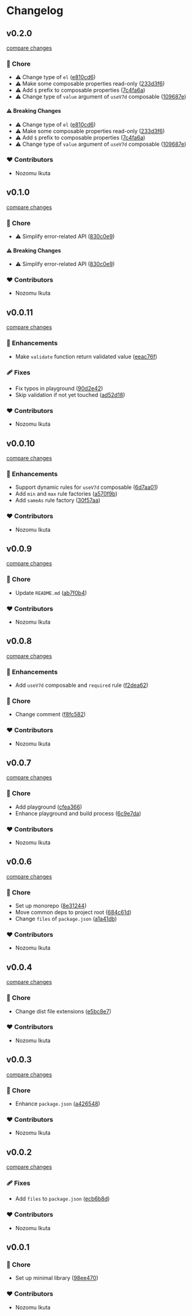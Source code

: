 # Changelog


## v0.2.0

[compare changes](https://github.com/NozomuIkuta/vue-v8n/compare/v0.1.0...v0.2.0)

### 🏡 Chore

- ⚠️  Change type of `el` ([e810cd6](https://github.com/NozomuIkuta/vue-v8n/commit/e810cd6))
- ⚠️  Make some composable properties read-only ([233d3f6](https://github.com/NozomuIkuta/vue-v8n/commit/233d3f6))
- ⚠️  Add `$` prefix to composable properties ([7c4fa6a](https://github.com/NozomuIkuta/vue-v8n/commit/7c4fa6a))
- ⚠️  Change type of `value` argument of `useV7d` composable ([109687e](https://github.com/NozomuIkuta/vue-v8n/commit/109687e))

#### ⚠️ Breaking Changes

- ⚠️  Change type of `el` ([e810cd6](https://github.com/NozomuIkuta/vue-v8n/commit/e810cd6))
- ⚠️  Make some composable properties read-only ([233d3f6](https://github.com/NozomuIkuta/vue-v8n/commit/233d3f6))
- ⚠️  Add `$` prefix to composable properties ([7c4fa6a](https://github.com/NozomuIkuta/vue-v8n/commit/7c4fa6a))
- ⚠️  Change type of `value` argument of `useV7d` composable ([109687e](https://github.com/NozomuIkuta/vue-v8n/commit/109687e))

### ❤️ Contributors

- Nozomu Ikuta

## v0.1.0

[compare changes](https://github.com/NozomuIkuta/vue-v8n/compare/v0.0.11...v0.1.0)

### 🏡 Chore

- ⚠️  Simplify error-related API ([830c0e9](https://github.com/NozomuIkuta/vue-v8n/commit/830c0e9))

#### ⚠️ Breaking Changes

- ⚠️  Simplify error-related API ([830c0e9](https://github.com/NozomuIkuta/vue-v8n/commit/830c0e9))

### ❤️ Contributors

- Nozomu Ikuta

## v0.0.11

[compare changes](https://github.com/NozomuIkuta/vue-v8n/compare/v0.0.10...v0.0.11)

### 🚀 Enhancements

- Make `validate` function return validated value ([eeac76f](https://github.com/NozomuIkuta/vue-v8n/commit/eeac76f))

### 🩹 Fixes

- Fix typos in playground ([90d2e42](https://github.com/NozomuIkuta/vue-v8n/commit/90d2e42))
- Skip validation if not yet touched ([ad52d18](https://github.com/NozomuIkuta/vue-v8n/commit/ad52d18))

### ❤️ Contributors

- Nozomu Ikuta

## v0.0.10

[compare changes](https://github.com/NozomuIkuta/vue-v8n/compare/v0.0.9...v0.0.10)

### 🚀 Enhancements

- Support dynamic rules for `useV7d` composable ([6d7aa01](https://github.com/NozomuIkuta/vue-v8n/commit/6d7aa01))
- Add `min` and `max` rule factories ([a570f9b](https://github.com/NozomuIkuta/vue-v8n/commit/a570f9b))
- Add `sameAs` rule factory ([30f57aa](https://github.com/NozomuIkuta/vue-v8n/commit/30f57aa))

### ❤️ Contributors

- Nozomu Ikuta

## v0.0.9

[compare changes](https://github.com/NozomuIkuta/vue-v8n/compare/v0.0.8...v0.0.9)

### 🏡 Chore

- Update `README.md` ([ab7f0b4](https://github.com/NozomuIkuta/vue-v8n/commit/ab7f0b4))

### ❤️ Contributors

- Nozomu Ikuta

## v0.0.8

[compare changes](https://github.com/NozomuIkuta/vue-v8n/compare/v0.0.7...v0.0.8)

### 🚀 Enhancements

- Add `useV7d` composable and `required` rule ([f2dea62](https://github.com/NozomuIkuta/vue-v8n/commit/f2dea62))

### 🏡 Chore

- Change comment ([f8fc582](https://github.com/NozomuIkuta/vue-v8n/commit/f8fc582))

### ❤️ Contributors

- Nozomu Ikuta

## v0.0.7

[compare changes](https://github.com/NozomuIkuta/vue-v8n/compare/v0.0.6...v0.0.7)

### 🏡 Chore

- Add playground ([cfea366](https://github.com/NozomuIkuta/vue-v8n/commit/cfea366))
- Enhance playground and build process ([6c9e7da](https://github.com/NozomuIkuta/vue-v8n/commit/6c9e7da))

### ❤️ Contributors

- Nozomu Ikuta

## v0.0.6

[compare changes](https://github.com/NozomuIkuta/vue-v8n/compare/v0.0.4...v0.0.6)

### 🏡 Chore

- Set up monorepo ([8e31244](https://github.com/NozomuIkuta/vue-v8n/commit/8e31244))
- Move common deps to project root ([684c61d](https://github.com/NozomuIkuta/vue-v8n/commit/684c61d))
- Change `files` of `package.json` ([a1a41db](https://github.com/NozomuIkuta/vue-v8n/commit/a1a41db))

### ❤️ Contributors

- Nozomu Ikuta

## v0.0.4

[compare changes](https://github.com/NozomuIkuta/vue-v8n/compare/v0.0.3...v0.0.4)

### 🏡 Chore

- Change dist file extensions ([e5bc8e7](https://github.com/NozomuIkuta/vue-v8n/commit/e5bc8e7))

### ❤️ Contributors

- Nozomu Ikuta

## v0.0.3

[compare changes](https://github.com/NozomuIkuta/vue-v8n/compare/v0.0.2...v0.0.3)

### 🏡 Chore

- Enhance `package.json` ([a426548](https://github.com/NozomuIkuta/vue-v8n/commit/a426548))

### ❤️ Contributors

- Nozomu Ikuta

## v0.0.2

[compare changes](https://github.com/NozomuIkuta/vue-v8n/compare/v0.0.1...v0.0.2)

### 🩹 Fixes

- Add `files` to `package.json` ([ecb6b8d](https://github.com/NozomuIkuta/vue-v8n/commit/ecb6b8d))

### ❤️ Contributors

- Nozomu Ikuta

## v0.0.1


### 🏡 Chore

- Set up minimal library ([98ee470](https://github.com/NozomuIkuta/vue-v8n/commit/98ee470))

### ❤️ Contributors

- Nozomu Ikuta

